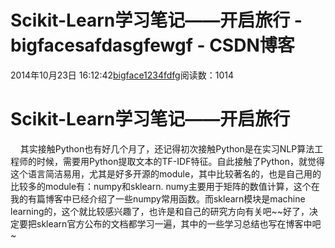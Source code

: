 # Scikit-Learn学习笔记——开启旅行 - bigfacesafdasgfewgf - CSDN博客





2014年10月23日 16:12:42[bigface1234fdfg](https://me.csdn.net/puqutogether)阅读数：1014








# Scikit-Learn学习笔记——开启旅行

    其实接触Python也有好几个月了，还记得初次接触Python是在实习NLP算法工程师的时候，需要用Python提取文本的TF-IDF特征。自此接触了Python，就觉得这个语言简洁易用，尤其是好多开源的module，其中比较著名的，也是自己用的比较多的module有：numpy和sklearn. numy主要用于矩阵的数值计算，这个在我的有篇博客中已经介绍了一些numpy常用函数。而sklearn模块是machine learning的，这个就比较感兴趣了，也许是和自己的研究方向有关吧~~好了，决定要把sklearn官方公布的文档都学习一遍，其中的一些学习总结也写在博客中吧~






